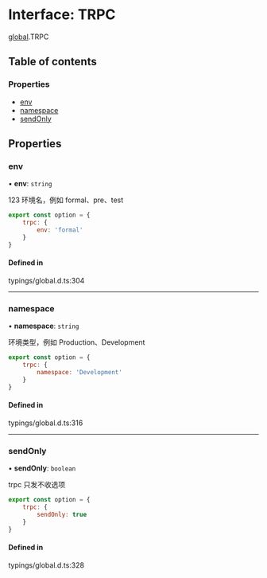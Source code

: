 # Interface: TRPC

[global](../modules/global.md).TRPC

## Table of contents

### Properties

- [env](#env)
- [namespace](#namespace)
- [sendOnly](#sendonly)

## Properties

<span id="env"></span>

### env

• **env**: `string`

123 环境名，例如 formal、pre、test

```js
export const option = {
    trpc: {
        env: 'formal'
    }
}
```

#### Defined in

typings/global.d.ts:304

___

<span id="namespace"></span>

### namespace

• **namespace**: `string`

环境类型，例如 Production、Development

```js
export const option = {
    trpc: {
        namespace: 'Development'
    }
}
```

#### Defined in

typings/global.d.ts:316

___

<span id="sendOnly"></span>

### sendOnly

• **sendOnly**: `boolean`

trpc 只发不收选项

```js
export const option = {
    trpc: {
        sendOnly: true
    }
}
```

#### Defined in

typings/global.d.ts:328
